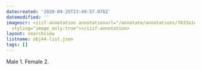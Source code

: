 ```yaml
---
datecreated: '2020-04-25T23:49:57.076Z'
datemodified: ''
imagescr: <iiif-annotation annotationurl="/annotate/annotations/7833a1ea-874f-11ea-bac0-5254008afee6.json"
  styling="image_only:true"></iiif-annotation>
layout: searchview
listname: obj44-list.json
tags: []
---
```

Male 1. Female 2.